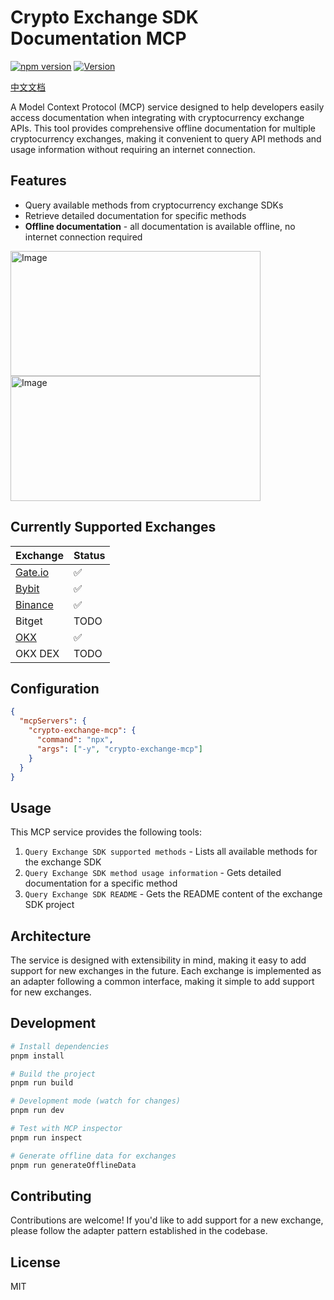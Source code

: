 # Crypto Exchange SDK Documentation MCP

[![npm version](https://img.shields.io/npm/v/crypto-exchange-mcp.svg)](https://www.npmjs.com/package/crypto-exchange-mcp)
[![Version](https://img.shields.io/badge/version-1.2.0-blue.svg)](https://www.npmjs.com/package/crypto-exchange-mcp)

[中文文档](./README-zh.md)

A Model Context Protocol (MCP) service designed to help developers easily access documentation when integrating with cryptocurrency exchange APIs. This tool provides comprehensive offline documentation for multiple cryptocurrency exchanges, making it convenient to query API methods and usage information without requiring an internet connection.

## Features

- Query available methods from cryptocurrency exchange SDKs
- Retrieve detailed documentation for specific methods
- **Offline documentation** - all documentation is available offline, no internet connection required

<img width="400" height="200" alt="Image" src="https://github.com/user-attachments/assets/00fc3ea1-2d05-4fcd-ab60-1fa00cf3d87e" />

<img width="400" height="200" alt="Image" src="https://github.com/user-attachments/assets/3296b13d-f10b-471a-8cce-199ddfd0ec9c" />

## Currently Supported Exchanges

| Exchange                                            | Status |
| --------------------------------------------------- | ------ |
| [Gate.io](https://www.npmjs.com/package/gateio-api) | ✅     |
| [Bybit](https://www.npmjs.com/package/bybit-api)    | ✅     |
| [Binance](https://www.npmjs.com/package/binance)    | ✅     |
| Bitget                                              | TODO   |
| [OKX](https://www.npmjs.com/package/okx-api)        | ✅     |
| OKX DEX                                             | TODO   |

## Configuration

```json
{
  "mcpServers": {
    "crypto-exchange-mcp": {
      "command": "npx",
      "args": ["-y", "crypto-exchange-mcp"]
    }
  }
}
```

## Usage

This MCP service provides the following tools:

1. `Query Exchange SDK supported methods` - Lists all available methods for the exchange SDK
2. `Query Exchange SDK method usage information` - Gets detailed documentation for a specific method
3. `Query Exchange SDK README` - Gets the README content of the exchange SDK project

## Architecture

The service is designed with extensibility in mind, making it easy to add support for new exchanges in the future. Each exchange is implemented as an adapter following a common interface, making it simple to add support for new exchanges.

## Development

```bash
# Install dependencies
pnpm install

# Build the project
pnpm run build

# Development mode (watch for changes)
pnpm run dev

# Test with MCP inspector
pnpm run inspect

# Generate offline data for exchanges
pnpm run generateOfflineData
```

## Contributing

Contributions are welcome! If you'd like to add support for a new exchange, please follow the adapter pattern established in the codebase.

## License

MIT
